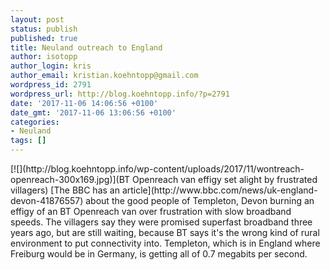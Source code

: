 ```yaml
---
layout: post
status: publish
published: true
title: Neuland outreach to England
author: isotopp
author_login: kris
author_email: kristian.koehntopp@gmail.com
wordpress_id: 2791
wordpress_url: http://blog.koehntopp.info/?p=2791
date: '2017-11-06 14:06:56 +0100'
date_gmt: '2017-11-06 13:06:56 +0100'
categories:
- Neuland
tags: []
---
```

<p>[![](http://blog.koehntopp.info/wp-content/uploads/2017/11/wontreach-openreach-300x169.jpg)](BT Openreach van effigy set alight by frustrated villagers) [The BBC has an article](http://www.bbc.com/news/uk-england-devon-41876557) about the good people of Templeton, Devon burning an effigy of an BT Openreach van over frustration with slow broadband speeds. The villagers say they were promised superfast broadband three years ago, but are still waiting, because BT says it's the wrong kind of rural environment to put connectivity into. Templeton, which is in England where Freiburg would be in Germany, is getting all of&nbsp;0.7 megabits per second.</p>
